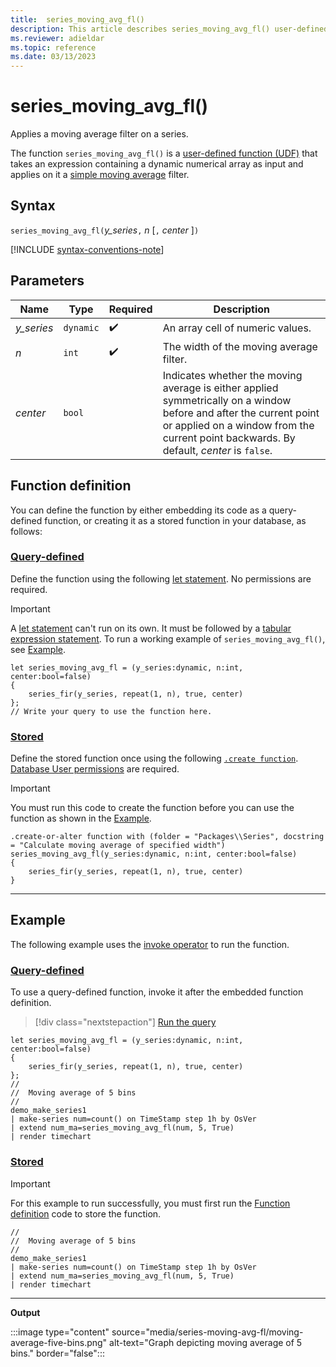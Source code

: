 ```yaml
---
title:  series_moving_avg_fl()
description: This article describes series_moving_avg_fl() user-defined function in Azure Data Explorer.
ms.reviewer: adieldar
ms.topic: reference
ms.date: 03/13/2023
---
```

# series_moving_avg_fl()

Applies a moving average filter on a series.

The function `series_moving_avg_fl()` is a [user-defined function (UDF)](../query/functions/user-defined-functions.md) that takes an expression containing a dynamic numerical array as input and applies on it a [simple moving average](https://en.wikipedia.org/wiki/Moving_average#Simple_moving_average) filter.

## Syntax

`series_moving_avg_fl(`*y_series*`,` *n* [`,` *center* ]`)`

[!INCLUDE [syntax-conventions-note](../includes/syntax-conventions-note.md)]

## Parameters

|Name|Type|Required|Description|
|--|--|--|--|
|*y_series*| `dynamic` | :heavy_check_mark:|An array cell of numeric values.|
|*n*| `int` | :heavy_check_mark:|The width of the moving average filter.|
|*center*| `bool` ||Indicates whether the moving average is either applied symmetrically on a window before and after the current point or applied on a window from the current point backwards. By default, *center* is `false`.|

## Function definition

You can define the function by either embedding its code as a query-defined function, or creating it as a stored function in your database, as follows:

### [Query-defined](#tab/query-defined)

Define the function using the following [let statement](../query/let-statement.md). No permissions are required.

> [!IMPORTANT]
> A [let statement](../query/let-statement.md) can't run on its own. It must be followed by a [tabular expression statement](../query/tabular-expression-statements.md). To run a working example of `series_moving_avg_fl()`, see [Example](#example).

```kusto
let series_moving_avg_fl = (y_series:dynamic, n:int, center:bool=false)
{
    series_fir(y_series, repeat(1, n), true, center)
};
// Write your query to use the function here.
```

### [Stored](#tab/stored)

Define the stored function once using the following [`.create function`](../management/create-function.md). [Database User permissions](../management/access-control/role-based-access-control.md) are required.

> [!IMPORTANT]
> You must run this code to create the function before you can use the function as shown in the [Example](#example).

```kusto
.create-or-alter function with (folder = "Packages\\Series", docstring = "Calculate moving average of specified width")
series_moving_avg_fl(y_series:dynamic, n:int, center:bool=false)
{
    series_fir(y_series, repeat(1, n), true, center)
}
```

---

## Example

The following example uses the [invoke operator](../query/invoke-operator.md) to run the function.

### [Query-defined](#tab/query-defined)

To use a query-defined function, invoke it after the embedded function definition.

> [!div class="nextstepaction"]
> <a href="https://dataexplorer.azure.com/clusters/help/databases/Samples?query=H4sIAAAAAAAAA22PsU7EMAyG9zzFPzZS0KnDLUV9BMTAiTVKW7cX0SSV41ZUwLuTcgcTlhfr1/fZnkmQiT1lG9Lm42TdNtlxRotqt7ekGfbogu8NYuOjGPQUhbjpUprb0c2ZtPpQKHU3jZ7/YAOmhZxUdcG1gfBKvwatvtSjOp1KA08/6+E2YjcR0ogzOh/zkQ8Ukg3uje7SWn3iGB9uI+Ia2j6tUSqNFHHxgV7EhQVZaEF9RbfjOb8SF47eheJwIMXY/vd7VTKDs8Gl3KoLwgUghhRtf3Us3/KQTtk1AQAA" target="_blank">Run the query</a>

```kusto
let series_moving_avg_fl = (y_series:dynamic, n:int, center:bool=false)
{
    series_fir(y_series, repeat(1, n), true, center)
};
//
//  Moving average of 5 bins
//
demo_make_series1
| make-series num=count() on TimeStamp step 1h by OsVer
| extend num_ma=series_moving_avg_fl(num, 5, True)
| render timechart 
```

### [Stored](#tab/stored)

> [!IMPORTANT]
> For this example to run successfully, you must first run the [Function definition](#function-definition) code to store the function.

```kusto
//
//  Moving average of 5 bins
//
demo_make_series1
| make-series num=count() on TimeStamp step 1h by OsVer
| extend num_ma=series_moving_avg_fl(num, 5, True)
| render timechart 
```

---

**Output**

:::image type="content" source="media/series-moving-avg-fl/moving-average-five-bins.png" alt-text="Graph depicting moving average of 5 bins." border="false":::
